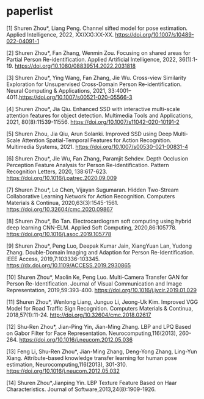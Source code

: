 # paperlist
[1] Shuren Zhou*, Liang Peng. Channel sifted model for pose estimation. Applied Intelligence, 2022, XX(XX):XX-XX. https://doi.org/10.1007/s10489-022-04091-1

[2] Shuren Zhou*, Fan Zhang, Wenmin Zou. Focusing on shared areas for Partial Person Re-identification. Applied Artificial Intelligence, 2022, 36(1):1-19.
https://doi.org/10.1080/08839514.2022.2031818

[3] Shuren Zhou*, Ying Wang, Fan Zhang, Jie Wu. Cross-view Similarity Exploration for Unsupervised Cross-Domain Person Re-identification. Neural Computing & Applications, 2021, 33:4001–4011.https://doi.org/10.1007/s00521-020-05566-3

[4] Shuren Zhou*, Jia Qiu. Enhanced SSD with interactive multi-scale attention features for object detection. Multimedia Tools and Applications, 2021, 80(8):11539-11556. https://doi.org/10.1007/s11042-020-10191-2

[5] Shuren Zhou, Jia Qiu, Arun Solanki. Improved SSD using Deep Multi-Scale Attention Spatial-Temporal Features for Action Recognition. Multimedia Systems, 2021.
https://doi.org/10.1007/s00530-021-00831-4

[6] Shuren Zhou*, Jie Wu, Fan Zhang, Paramjit Sehdev. Depth Occlusion Perception Feature Analysis for Person Re-identification. Pattern Recognition Letters, 2020, 138:617-623. https://doi.org/10.1016/j.patrec.2020.09.009

[7] Shuren Zhou*, Le Chen, Vijayan Sugumaran. Hidden Two-Stream Collaborative Learning Network for Action Recognition. Computers Materials & Continua, 2020,63(3):1545-1561. https://doi.org/10.32604/cmc.2020.09867

[8] Shuren Zhou*, Bo Tan. Electrocardiogram soft computing using hybrid deep learning CNN-ELM. Applied Soft Computing, 2020,86:105778. https://doi.org/10.1016/j.asoc.2019.105778

[9] Shuren Zhou*, Peng Luo, Deepak Kumar Jain, XiangYuan Lan, Yudong Zhang. Double-Domain Imaging and Adaption for Person Re-Identification. IEEE Access, 2019,7:103336-103345. https://dx.doi.org/10.1109/ACCESS.2019.2930865

[10] Shuren Zhou*, Maolin Ke, Peng Luo. Multi-Camera Transfer GAN for Person Re-Identification. Journal of Visual Communication and Image Representation, 2019,59:393-400. https://doi.org/10.1016/j.jvcir.2019.01.029

[11] Shuren Zhou*, Wenlong Liang, Junguo Li, Jeong-Uk Kim. Improved VGG Model for Road Traffic Sign Recognition. Computers Materials & Continua, 2018,57(1):11-24. http://doi.org/10.32604/cmc.2018.02617

[12] Shu-Ren Zhou*, Jian-Ping Yin, Jian-Ming Zhang. LBP and LPQ Based on Gabor Filter for Face Representation. Neurocomputing,116(2013), 260-264. https://doi.org/10.1016/j.neucom.2012.05.036

[13] Feng Li, Shu-Ren Zhou*, Jian-Ming Zhang, Deng-Yong Zhang, Ling-Yun Xiang. Attribute-based knowledge transfer learning for human pose estimation, Neurocomputing,116(2013), 301-310. https://doi.org/10.1016/j.neucom.2012.05.032

[14] Shuren Zhou*,Jianping Yin. LBP Texture Feature Based on Haar Characteristics. Journal of Software,2013,24(8):1909-1926.
